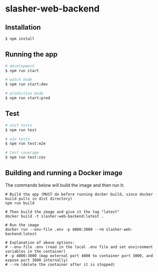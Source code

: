 # slasher-web-backend

## Installation

```bash
$ npm install
```

## Running the app

```bash
# development
$ npm run start

# watch mode
$ npm run start:dev

# production mode
$ npm run start:prod
```

## Test

```bash
# unit tests
$ npm run test

# e2e tests
$ npm run test:e2e

# test coverage
$ npm run test:cov
```

## Building and running a Docker image

The commands below will build the image and then run it:
```
# Build the app (MUST do before running docker build, since docker build pulls in dist directory)
npm run build

# Then build the image and give it the tag "latest"
docker build -t slasher-web-backend:latest .

# Run the image
docker run --env-file .env -p 4000:3000 --rm slasher-web-backend:latest

# Explanation of above options:
# --env-file .env (read in the local .env file and set environment variables in the container)
# -p 4000:3000 (map external port 4000 to container port 3000, and expose port 3000 internally)
# --rm (delete the container after it is stopped)
```

